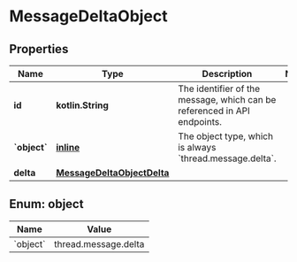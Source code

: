 
# MessageDeltaObject

## Properties
Name | Type | Description | Notes
------------ | ------------- | ------------- | -------------
**id** | **kotlin.String** | The identifier of the message, which can be referenced in API endpoints. | 
**&#x60;object&#x60;** | [**inline**](#&#x60;Object&#x60;) | The object type, which is always &#x60;thread.message.delta&#x60;. | 
**delta** | [**MessageDeltaObjectDelta**](MessageDeltaObjectDelta.md) |  | 


<a id="`Object`"></a>
## Enum: object
Name | Value
---- | -----
&#x60;object&#x60; | thread.message.delta



